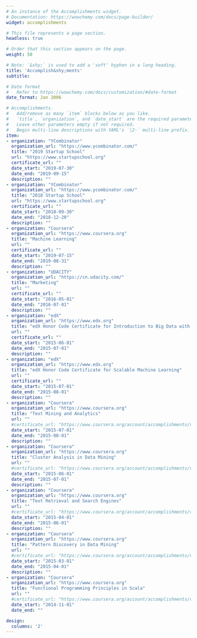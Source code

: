 ```yaml
---
# An instance of the Accomplishments widget.
# Documentation: https://wowchemy.com/docs/page-builder/
widget: accomplishments

# This file represents a page section.
headless: true

# Order that this section appears on the page.
weight: 50

# Note: `&shy;` is used to add a 'soft' hyphen in a long heading.
title: 'Accomplish&shy;ments'
subtitle:

# Date format
#   Refer to https://wowchemy.com/docs/customization/#date-format
date_format: Jan 2006

# Accomplishments.
#   Add/remove as many `item` blocks below as you like.
#   `title`, `organization`, and `date_start` are the required parameters.
#   Leave other parameters empty if not required.
#   Begin multi-line descriptions with YAML's `|2-` multi-line prefix.
item:
- organization: "YCombinator"
  organization_url: "https://www.ycombinator.com/"
  title: "2019 Startup School"
  url: "https://www.startupschool.org"
  certificate_url: ""
  date_start: "2019-07-30"
  date_end: "2019-09-15"
  description: ""
- organization: "YCombinator"
  organization_url: "https://www.ycombinator.com/"
  title: "2018 Startup School"
  url: "https://www.startupschool.org"
  certificate_url: ""
  date_start: "2018-09-30"
  date_end: "2018-12-20"
  description: ""
- organization: "Coursera"
  organization_url: "https://www.coursera.org"
  title: "Machine Learning"
  url: ""
  certificate_url: ""
  date_start: "2019-07-15"
  date_end: "2019-08-31"
  description: ""
- organization: "UDACITY"
  organization_url: "https://cn.udacity.com/"
  title: "Marketing"
  url: ""
  certificate_url: ""
  date_start: "2016-05-01"
  date_end: "2016-07-01"
  description: ""
- organization: "edX"
  organization_url: "https://www.edx.org"
  title: "edX Honor Code Certificate for Introduction to Big Data with Apache Spark"
  url: ""
  certificate_url: ""
  date_start: "2015-06-01"
  date_end: "2015-07-01"
  description: ""
- organization: "edX"
  organization_url: "https://www.edx.org"
  title: "edX Honor Code Certificate for Scalable Machine Learning"
  url: ""
  certificate_url: ""
  date_start: "2015-07-01"
  date_end: "2015-08-01"
  description: ""
- organization: "Coursera"
  organization_url: "https://www.coursera.org"
  title: "Text Mining and Analytics"
  url: ""
  #certificate_url: "https://www.coursera.org/account/accomplishments/verify/9B33KP58ZL"
  date_start: "2015-07-01"
  date_end: "2015-08-01"
  description: ""
- organization: "Coursera"
  organization_url: "https://www.coursera.org"
  title: "Cluster Analysis in Data Mining"
  url: ""
  #certificate_url: "https://www.coursera.org/account/accomplishments/verify/9B33KP58ZL"
  date_start: "2015-06-01"
  date_end: "2015-07-01"
  description: ""
- organization: "Coursera"
  organization_url: "https://www.coursera.org"
  title: "Text Retrieval and Search Engines"
  url: ""
  #certificate_url: "https://www.coursera.org/account/accomplishments/verify/9B33KP58ZL"
  date_start: "2015-04-01"
  date_end: "2015-06-01"
  description: ""
- organization: "Coursera"
  organization_url: "https://www.coursera.org"
  title: "Pattern Discovery in Data Mining"
  url: ""
  #certificate_url: "https://www.coursera.org/account/accomplishments/verify/9B33KP58ZL"
  date_start: "2015-03-01"
  date_end: "2015-04-01"
  description: ""
- organization: "Coursera"
  organization_url: "https://www.coursera.org"
  title: "Functional Programming Principles in Scala"
  url: ""
  #certificate_url: "https://www.coursera.org/account/accomplishments/verify/9B33KP58ZL"
  date_start: "2014-11-01"
  date_end: ""

design:
  columns: '2' 
---
```

